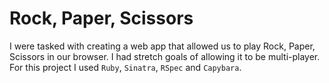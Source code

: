 # Rock, Paper, Scissors
I were tasked with creating a web app that allowed us to play Rock, Paper, Scissors in our browser. I had stretch goals of allowing it to be multi-player. For this project I used `Ruby`, `Sinatra`, `RSpec` and `Capybara`.
